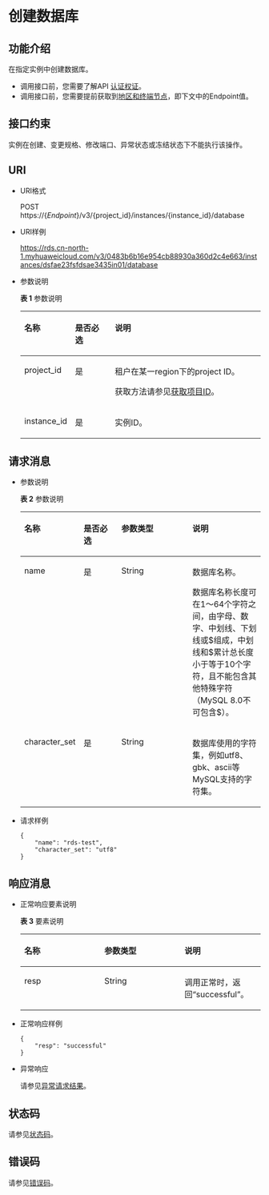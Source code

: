 # 创建数据库<a name="rds_06_0007"></a>

## 功能介绍<a name="section4850156117316"></a>

在指定实例中创建数据库。

-   调用接口前，您需要了解API  [认证权证](认证鉴权.md)。
-   调用接口前，您需要提前获取到[地区和终端节点](http://developer.huaweicloud.com/endpoint)，即下文中的Endpoint值。

## 接口约束<a name="section419911480445"></a>

实例在创建、变更规格、修改端口、异常状态或冻结状态下不能执行该操作。

## URI<a name="section28961517113719"></a>

-   URI格式

    POST https://\{_Endpoint_\}/v3/\{project\_id\}/instances/\{instance\_id\}/database

-   URI样例

    https://rds.cn-north-1.myhuaweicloud.com/v3/0483b6b16e954cb88930a360d2c4e663/instances/dsfae23fsfdsae3435in01/database


-   参数说明

    **表 1**  参数说明

    <a name="table4657088"></a>
    <table><thead align="left"><tr id="row60083059"><th class="cellrowborder" valign="top" width="20.93%" id="mcps1.2.4.1.1"><p id="p34889605"><a name="p34889605"></a><a name="p34889605"></a>名称</p>
    </th>
    <th class="cellrowborder" valign="top" width="16.6%" id="mcps1.2.4.1.2"><p id="p7485743"><a name="p7485743"></a><a name="p7485743"></a>是否必选</p>
    </th>
    <th class="cellrowborder" valign="top" width="62.470000000000006%" id="mcps1.2.4.1.3"><p id="p2365466"><a name="p2365466"></a><a name="p2365466"></a>说明</p>
    </th>
    </tr>
    </thead>
    <tbody><tr id="row57385070"><td class="cellrowborder" valign="top" width="20.93%" headers="mcps1.2.4.1.1 "><p id="p17679057"><a name="p17679057"></a><a name="p17679057"></a>project_id</p>
    </td>
    <td class="cellrowborder" valign="top" width="16.6%" headers="mcps1.2.4.1.2 "><p id="p22717550"><a name="p22717550"></a><a name="p22717550"></a>是</p>
    </td>
    <td class="cellrowborder" valign="top" width="62.470000000000006%" headers="mcps1.2.4.1.3 "><p id="p28182251"><a name="p28182251"></a><a name="p28182251"></a>租户在某一region下的project ID。</p>
    <p id="p27281110194"><a name="p27281110194"></a><a name="p27281110194"></a>获取方法请参见<a href="获取项目ID.md">获取项目ID</a>。</p>
    </td>
    </tr>
    <tr id="row2864326155157"><td class="cellrowborder" valign="top" width="20.93%" headers="mcps1.2.4.1.1 "><p id="p41557789155220"><a name="p41557789155220"></a><a name="p41557789155220"></a>instance_id</p>
    </td>
    <td class="cellrowborder" valign="top" width="16.6%" headers="mcps1.2.4.1.2 "><p id="p10737742155220"><a name="p10737742155220"></a><a name="p10737742155220"></a>是</p>
    </td>
    <td class="cellrowborder" valign="top" width="62.470000000000006%" headers="mcps1.2.4.1.3 "><p id="p64450739155220"><a name="p64450739155220"></a><a name="p64450739155220"></a>实例ID。</p>
    </td>
    </tr>
    </tbody>
    </table>


## 请求消息<a name="section3074340117316"></a>

-   参数说明

    **表 2**  参数说明

    <a name="table52869820"></a>
    <table><thead align="left"><tr id="row50931783"><th class="cellrowborder" valign="top" width="22.13%" id="mcps1.2.5.1.1"><p id="p31833731"><a name="p31833731"></a><a name="p31833731"></a>名称</p>
    </th>
    <th class="cellrowborder" valign="top" width="16.32%" id="mcps1.2.5.1.2"><p id="p591451310465"><a name="p591451310465"></a><a name="p591451310465"></a>是否必选</p>
    </th>
    <th class="cellrowborder" valign="top" width="30.72%" id="mcps1.2.5.1.3"><p id="p28395444"><a name="p28395444"></a><a name="p28395444"></a>参数类型</p>
    </th>
    <th class="cellrowborder" valign="top" width="30.830000000000002%" id="mcps1.2.5.1.4"><p id="p18329666"><a name="p18329666"></a><a name="p18329666"></a>说明</p>
    </th>
    </tr>
    </thead>
    <tbody><tr id="row8307988"><td class="cellrowborder" valign="top" width="22.13%" headers="mcps1.2.5.1.1 "><p id="p1858451"><a name="p1858451"></a><a name="p1858451"></a>name</p>
    </td>
    <td class="cellrowborder" valign="top" width="16.32%" headers="mcps1.2.5.1.2 "><p id="p591531384616"><a name="p591531384616"></a><a name="p591531384616"></a>是</p>
    </td>
    <td class="cellrowborder" valign="top" width="30.72%" headers="mcps1.2.5.1.3 "><p id="p16316838"><a name="p16316838"></a><a name="p16316838"></a>String</p>
    </td>
    <td class="cellrowborder" valign="top" width="30.830000000000002%" headers="mcps1.2.5.1.4 "><p id="p16706408"><a name="p16706408"></a><a name="p16706408"></a>数据库名称。</p>
    <p id="p1496102014392"><a name="p1496102014392"></a><a name="p1496102014392"></a>数据库名称长度可在1～64个字符之间，由字母、数字、中划线、下划线或$组成，中划线和$累计总长度小于等于10个字符，且不能包含其他特殊字符（MySQL 8.0不可包含$）。</p>
    </td>
    </tr>
    <tr id="row15972204015312"><td class="cellrowborder" valign="top" width="22.13%" headers="mcps1.2.5.1.1 "><p id="p1397354011538"><a name="p1397354011538"></a><a name="p1397354011538"></a>character_set</p>
    </td>
    <td class="cellrowborder" valign="top" width="16.32%" headers="mcps1.2.5.1.2 "><p id="p14915191317463"><a name="p14915191317463"></a><a name="p14915191317463"></a>是</p>
    </td>
    <td class="cellrowborder" valign="top" width="30.72%" headers="mcps1.2.5.1.3 "><p id="p297304035318"><a name="p297304035318"></a><a name="p297304035318"></a>String</p>
    </td>
    <td class="cellrowborder" valign="top" width="30.830000000000002%" headers="mcps1.2.5.1.4 "><p id="p12973140105316"><a name="p12973140105316"></a><a name="p12973140105316"></a>数据库使用的字符集，例如utf8、gbk、ascii等MySQL支持的字符集。</p>
    </td>
    </tr>
    </tbody>
    </table>


-   请求样例

    ```
    {
        "name": "rds-test",
        "character_set": "utf8"
    }
    ```


## 响应消息<a name="section28521534113742"></a>

-   正常响应要素说明

    **表 3**  要素说明

    <a name="table32267243"></a>
    <table><thead align="left"><tr id="row9230088"><th class="cellrowborder" valign="top" width="33.33333333333333%" id="mcps1.2.4.1.1"><p id="p9439626"><a name="p9439626"></a><a name="p9439626"></a>名称</p>
    </th>
    <th class="cellrowborder" valign="top" width="33.33333333333333%" id="mcps1.2.4.1.2"><p id="p26412257"><a name="p26412257"></a><a name="p26412257"></a>参数类型</p>
    </th>
    <th class="cellrowborder" valign="top" width="33.33333333333333%" id="mcps1.2.4.1.3"><p id="p59018101"><a name="p59018101"></a><a name="p59018101"></a>说明</p>
    </th>
    </tr>
    </thead>
    <tbody><tr id="row15736877"><td class="cellrowborder" valign="top" width="33.33333333333333%" headers="mcps1.2.4.1.1 "><p id="p66727538"><a name="p66727538"></a><a name="p66727538"></a>resp</p>
    </td>
    <td class="cellrowborder" valign="top" width="33.33333333333333%" headers="mcps1.2.4.1.2 "><p id="p36221483"><a name="p36221483"></a><a name="p36221483"></a>String</p>
    </td>
    <td class="cellrowborder" valign="top" width="33.33333333333333%" headers="mcps1.2.4.1.3 "><p id="p48259009"><a name="p48259009"></a><a name="p48259009"></a>调用正常时，返回“successful”。</p>
    </td>
    </tr>
    </tbody>
    </table>


-   正常响应样例

    ```
    {
        "resp": "successful"
    }
    ```

-   异常响应

    请参见[异常请求结果](异常请求结果.md)。


## 状态码<a name="section4778540915440"></a>

请参见[状态码](状态码.md)。

## 错误码<a name="section946032144017"></a>

请参见[错误码](错误码.md)。

